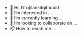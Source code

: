 - 👋 Hi, I’m @ankitgithubid
- 👀 I’m interested in ...
- 🌱 I’m currently learning ...
- 💞️ I’m looking to collaborate on ...
- 📫 How to reach me ...

<!---
ankitgithubid/ankitgithubid is a ✨ special ✨ repository because its `README.md` (this file) appears on your GitHub profile.
You can click the Preview link to take a look at your changes.
--->
